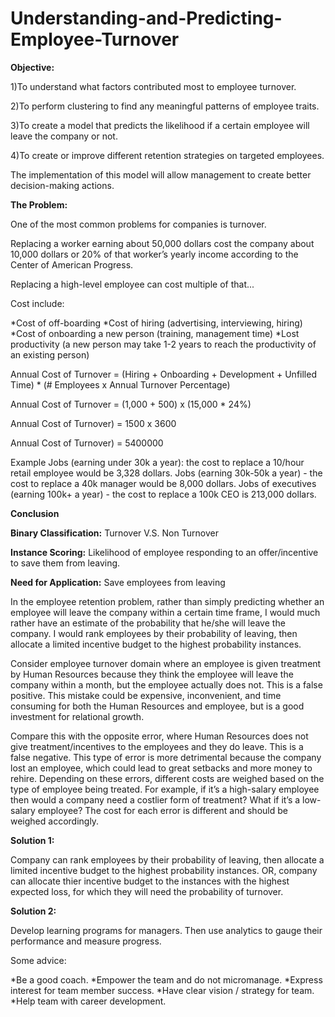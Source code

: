 # Understanding-and-Predicting-Employee-Turnover

**Objective:**

1)To understand what factors contributed most to employee turnover.

2)To perform clustering to find any meaningful patterns of employee traits.

3)To create a model that predicts the likelihood if a certain employee will leave the company or not.

4)To create or improve different retention strategies on targeted employees.

The implementation of this model will allow management to create better decision-making actions.


**The Problem:**

One of the most common problems for companies is turnover.

Replacing a worker earning about 50,000 dollars cost the company about 10,000 dollars or 20% of that worker’s yearly income according to the Center of American Progress.

Replacing a high-level employee can cost multiple of that...

Cost include:

*Cost of off-boarding
*Cost of hiring (advertising, interviewing, hiring)
*Cost of onboarding a new person (training, management time)
*Lost productivity (a new person may take 1-2 years to reach the productivity of an existing person)

Annual Cost of Turnover = (Hiring + Onboarding + Development + Unfilled Time) * (# Employees x Annual Turnover Percentage)

Annual Cost of Turnover = (1,000 + 500) x (15,000 * 24%)

Annual Cost of Turnover) = 1500 x 3600

Annual Cost of Turnover) = 5400000

Example
Jobs (earning under 30k a year): the cost to replace a 10/hour retail employee would be 3,328 dollars.
Jobs (earning 30k-50k a year) - the cost to replace a 40k manager would be 8,000 dollars.
Jobs of executives (earning 100k+ a year) - the cost to replace a 100k CEO is 213,000 dollars.

**Conclusion**

**Binary Classification:** Turnover V.S. Non Turnover

**Instance Scoring:** Likelihood of employee responding to an offer/incentive to save them from leaving.

**Need for Application:** Save employees from leaving

In the employee retention problem, rather than simply predicting whether an employee will leave the company within a certain time frame, I would much rather have an estimate of the probability that he/she will leave the company. I would rank employees by their probability of leaving, then allocate a limited incentive budget to the highest probability instances.

Consider employee turnover domain where an employee is given treatment by Human Resources because they think the employee will leave the company within a month, but the employee actually does not. This is a false positive. This mistake could be expensive, inconvenient, and time consuming for both the Human Resources and employee, but is a good investment for relational growth.

Compare this with the opposite error, where Human Resources does not give treatment/incentives to the employees and they do leave. This is a false negative. This type of error is more detrimental because the company lost an employee, which could lead to great setbacks and more money to rehire. Depending on these errors, different costs are weighed based on the type of employee being treated. For example, if it’s a high-salary employee then would a company need a costlier form of treatment? What if it’s a low-salary employee? The cost for each error is different and should be weighed accordingly.

**Solution 1:**

Company can rank employees by their probability of leaving, then allocate a limited incentive budget to the highest probability instances.
OR, company can allocate thier incentive budget to the instances with the highest expected loss, for which they will need the probability of turnover.

**Solution 2:**

Develop learning programs for managers. Then use analytics to gauge their performance and measure progress. 

Some advice:

*Be a good coach.
*Empower the team and do not micromanage.
*Express interest for team member success.
*Have clear vision / strategy for team.
*Help team with career development.
